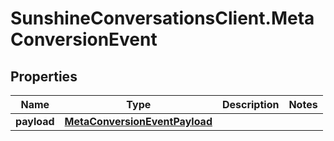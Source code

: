 # SunshineConversationsClient.MetaConversionEvent

## Properties

Name | Type | Description | Notes
------------ | ------------- | ------------- | -------------
**payload** | [**MetaConversionEventPayload**](MetaConversionEventPayload.md) |  | 


